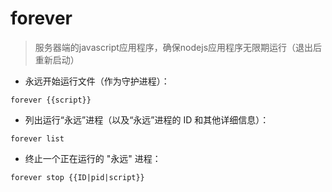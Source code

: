 # forever

> 服务器端的javascript应用程序，确保nodejs应用程序无限期运行（退出后重新启动）

- 永远开始运行文件（作为守护进程）：

`forever {{script}}`

- 列出运行“永远”进程（以及“永远”进程的 ID 和其他详细信息）：

`forever list`

- 终止一个正在运行的 "永远" 进程：

`forever stop {{ID|pid|script}}`

[#]: contributors: ([潘潘]，[6 °分离]，[Judie])
